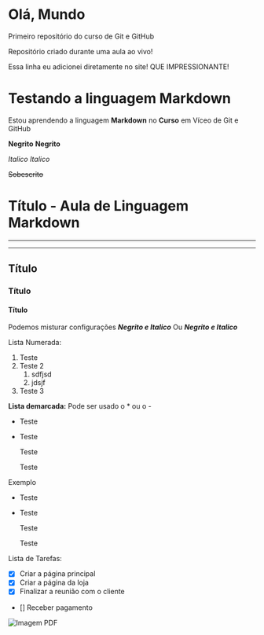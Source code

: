 # Olá, Mundo
 Primeiro repositório do curso de Git e GitHub

 Repositório criado durante uma aula ao vivo!

 Essa linha eu adicionei diretamente no site! QUE IMPRESSIONANTE!

# Testando a linguagem Markdown

Estou aprendendo a linguagem **Markdown** no __Curso__ em Víceo de Git e GitHub 

**Negrito** __Negrito__

*Italico*  _Italico_

~~Sobescrito~~

# Título - Aula de Linguagem Markdown
---
***
## Título
### Título
#### Título
Podemos misturar configurações **_Negrito e Italico_** Ou _**Negrito e Italico**_

Lista Numerada:
1. Teste
2. Teste 2
   1. sdfjsd
   1. jdsjf
1. Teste 3

__Lista demarcada:__  Pode ser usado o *  ou o -
* Teste
* Teste

   Teste
  
   Teste
  
Exemplo
- Teste
- Teste

   Teste

   Teste  

Lista de Tarefas:
- [x] Criar a página principal
- [x] Criar a página da loja
- [x] Finalizar a reunião com o cliente
- [] Receber pagamento


![Imagem PDF](https://github.com/ogpgit/Ola-Mundo/assets/67315703/5ace82f0-c750-4d51-a13a-3fac9d3e13d5)
